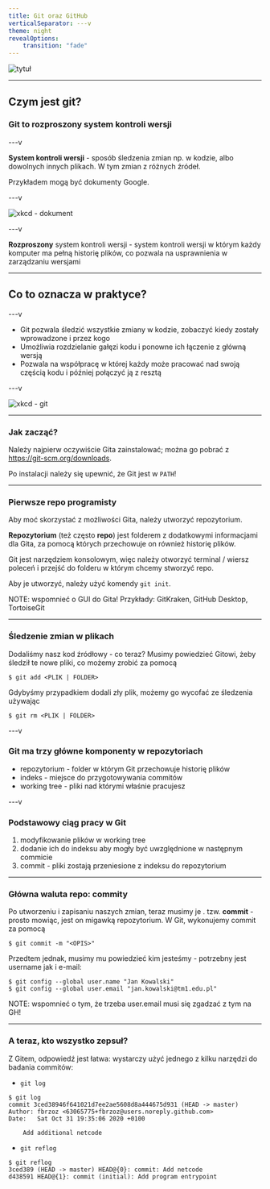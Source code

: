 ```yaml
---
title: Git oraz GitHub
verticalSeparator: ---v
theme: night
revealOptions:
    transition: "fade"
---
```


![tytuł](assets/tytuł.png)

---

## Czym jest git?

### Git to rozproszony system kontroli wersji <!-- .element: class="fragment" data-fragment-index="1" -->

---v

**System kontroli wersji** - sposób śledzenia zmian np. w kodzie, albo dowolnych innych plikach. W tym zmian z różnych źródeł.

Przykładem mogą być dokumenty Google. <!-- .element: class="fragment" data-fragment-index="1" -->

---v

![xkcd - dokument](https://imgs.xkcd.com/comics/documents.png)

---v

**Rozproszony** system kontroli wersji - system kontroli wersji w którym każdy komputer ma pełną historię plików, co pozwala na usprawnienia w zarządzaniu wersjami

---

## Co to oznacza w praktyce?

---v

-   Git pozwala śledzić wszystkie zmiany w kodzie, zobaczyć kiedy zostały wprowadzone i przez kogo
-   Umożliwia rozdzielanie gałęzi kodu i ponowne ich łączenie z główną wersją <!-- .element: class="fragment" data-fragment-index="1" -->
-   Pozwala na współpracę w której każdy może pracować nad swoją częścią kodu i później połączyć ją z resztą <!-- .element: class="fragment" data-fragment-index="2" -->

---v

![xkcd - git](https://imgs.xkcd.com/comics/git.png)

---

### Jak zacząć?

Należy najpierw oczywiście Gita zainstalować; można go pobrać z https://git-scm.org/downloads.

Po instalacji należy się upewnić, że Git jest w `PATH`!
<!-- .element: class="fragment" data-fragment-index="1" -->

---

### Pierwsze repo programisty

Aby moć skorzystać z możliwości Gita, należy utworzyć repozytorium.


**Repozytorium** (też często **repo**) jest folderem z dodatkowymi informacjami dla Gita, za pomocą których przechowuje on również historię plików.


Git jest narzędziem konsolowym, więc należy otworzyć terminal / wiersz poleceń i przejść do folderu w którym chcemy stworzyć repo.


Aby je utworzyć, należy użyć komendy `git init`.

NOTE: wspomnieć o GUI do Gita! Przykłady: GitKraken, GitHub Desktop, TortoiseGit

---

### Śledzenie zmian w plikach

Dodaliśmy nasz kod źródłowy - co teraz?
Musimy powiedzieć Gitowi, żeby śledził te nowe pliki, co możemy zrobić za pomocą
```shell
$ git add <PLIK | FOLDER>
```

Gdybyśmy przypadkiem dodali zły plik, możemy go wycofać ze śledzenia używając
```shell
$ git rm <PLIK | FOLDER>
```

---v

### Git ma trzy główne komponenty w repozytoriach

- repozytorium - folder w którym Git przechowuje historię plików <!-- .element: class="fragment" data-fragment-index="1" -->
- indeks - miejsce do przygotowywania commitów <!-- .element: class="fragment" data-fragment-index="2" -->
- working tree - pliki nad którymi właśnie pracujesz <!-- .element: class="fragment" data-fragment-index="3" -->

---v

### Podstawowy ciąg pracy w Git

1. modyfikowanie plików w working tree <!-- .element: class="fragment" data-fragment-index="1" -->
2. dodanie ich do indeksu aby mogły być uwzględnione w następnym commicie <!-- .element: class="fragment" data-fragment-index="2" -->
3. commit - pliki zostają przeniesione z indeksu do repozytorium <!-- .element: class="fragment" data-fragment-index="3" -->

---

### Główna waluta repo: commity

Po utworzeniu i zapisaniu naszych zmian, teraz musimy je . tzw. **commit** - prosto mowiąc, jest on migawką repozytorium.
W Git, wykonujemy commit za pomocą
```shell
$ git commit -m "<OPIS>"
```

Przedtem jednak, musimy mu powiedzieć kim jesteśmy - potrzebny jest username jak i e-mail:
```shell
$ git config --global user.name "Jan Kowalski"
$ git config --global user.email "jan.kowalski@tm1.edu.pl"
```
NOTE: wspomnieć o tym, że trzeba user.email musi się zgadzać z tym na GH!

---

### A teraz, kto wszystko zepsuł?

Z Gitem, odpowiedź jest łatwa: wystarczy użyć jednego z kilku narzędzi do badania commitów:

- `git log`
```shell
$ git log
commit 3ced38946f641021d7ee2ae5608d8a444675d931 (HEAD -> master)
Author: fbrzoz <63065775+fbrzoz@users.noreply.github.com>
Date:   Sat Oct 31 19:35:06 2020 +0100

    Add additional netcode
```
<!-- .element style="width:110%; overflow:hidden !important" -->

- `git reflog`
```shell
$ git reflog
3ced389 (HEAD -> master) HEAD@{0}: commit: Add netcode
d438591 HEAD@{1}: commit (initial): Add program entrypoint
```
<!-- .element style="width:110%; overflow:hidden !important" -->